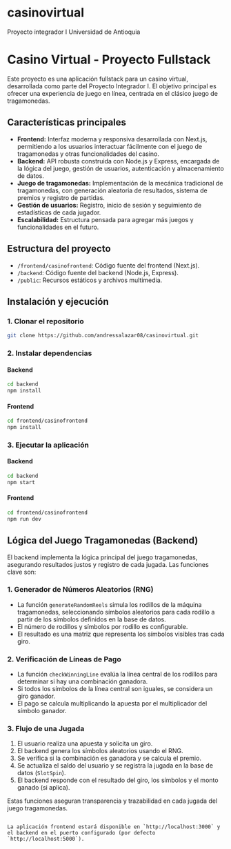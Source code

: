 # casinovirtual

Proyecto integrador I
Universidad de Antioquia
# Casino Virtual - Proyecto Fullstack

Este proyecto es una aplicación fullstack para un casino virtual, desarrollada como parte del Proyecto Integrador I. El objetivo principal es ofrecer una experiencia de juego en línea, centrada en el clásico juego de tragamonedas.

## Características principales

- **Frontend:** Interfaz moderna y responsiva desarrollada con Next.js, permitiendo a los usuarios interactuar fácilmente con el juego de tragamonedas y otras funcionalidades del casino.
- **Backend:** API robusta construida con Node.js y Express, encargada de la lógica del juego, gestión de usuarios, autenticación y almacenamiento de datos.
- **Juego de tragamonedas:** Implementación de la mecánica tradicional de tragamonedas, con generación aleatoria de resultados, sistema de premios y registro de partidas.
- **Gestión de usuarios:** Registro, inicio de sesión y seguimiento de estadísticas de cada jugador.
- **Escalabilidad:** Estructura pensada para agregar más juegos y funcionalidades en el futuro.

## Estructura del proyecto

- `/frontend/casinofrontend`: Código fuente del frontend (Next.js).
- `/backend`: Código fuente del backend (Node.js, Express).
- `/public`: Recursos estáticos y archivos multimedia.

## Instalación y ejecución

### 1. Clonar el repositorio

```bash
git clone https://github.com/andressalazar08/casinovirtual.git
```

### 2. Instalar dependencias

#### Backend

```bash
cd backend
npm install
```

#### Frontend

```bash
cd frontend/casinofrontend
npm install
```

### 3. Ejecutar la aplicación

#### Backend

```bash
cd backend
npm start
```

#### Frontend

```bash
cd frontend/casinofrontend
npm run dev
```

## Lógica del Juego Tragamonedas (Backend)

El backend implementa la lógica principal del juego tragamonedas, asegurando resultados justos y registro de cada jugada. Las funciones clave son:

### 1. Generador de Números Aleatorios (RNG)

- La función `generateRandomReels` simula los rodillos de la máquina tragamonedas, seleccionando símbolos aleatorios para cada rodillo a partir de los símbolos definidos en la base de datos.
- El número de rodillos y símbolos por rodillo es configurable.
- El resultado es una matriz que representa los símbolos visibles tras cada giro.

### 2. Verificación de Líneas de Pago

- La función `checkWinningLine` evalúa la línea central de los rodillos para determinar si hay una combinación ganadora.
- Si todos los símbolos de la línea central son iguales, se considera un giro ganador.
- El pago se calcula multiplicando la apuesta por el multiplicador del símbolo ganador.

### 3. Flujo de una Jugada

1. El usuario realiza una apuesta y solicita un giro.
2. El backend genera los símbolos aleatorios usando el RNG.
3. Se verifica si la combinación es ganadora y se calcula el premio.
4. Se actualiza el saldo del usuario y se registra la jugada en la base de datos (`SlotSpin`).
5. El backend responde con el resultado del giro, los símbolos y el monto ganado (si aplica).

Estas funciones aseguran transparencia y trazabilidad en cada jugada del juego tragamonedas.
```

La aplicación frontend estará disponible en `http://localhost:3000` y el backend en el puerto configurado (por defecto `http://localhost:5000`).

